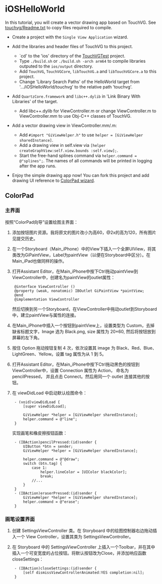 # iOSHelloWorld

In this tutorial, you will create a vector drawing app based on TouchVG. See [touchvg/Readme.txt](touchvg/Readme.txt) to copy files required to compile.

- Create a project with the `Single View Application` wizard.

- Add the libraries and header files of TouchVG to this project.

   - `cd' to the 'ios' directory of the [TouchVGTest](https://github.com/touchvg/TouchVGTest) project.
   - Type `./build.sh` or `./build.sh -arch arm64` to compile libraries outputed to the `ios/output` directory.
   - Add `TouchVG`, `TouchVGCore`, `libTouchVG.a` and `libTouchVGCore.a` to this project.
   - Change 'Library Search Paths' of the HelloWorld target from '.../iOSHelloWorld/touchvg' to the relative path 'touchvg'.

- Add `QuartzCore.framework` and `libc++.dylib` in 'Link Binary With Libraries' of the target.

   - Add libc++.dylib for ViewController.m or change ViewController.m to ViewController.mm to use Obj-C++ classes of TouchVG.

- Add a vector drawing view in ViewController.mm/.m:

   - Add `#import "GiViewHelper.h"` to use `helper = [GiViewHelper sharedInstance]`.
   - Add a drawing view in self.view via `[helper createGraphView:self.view.bounds :self.view];`.
   - Start the free-hand splines command via `helper.command = @"splines";`. The names of all commands will be printed in logging after the app runs.

- Enjoy the simple drawing app now! You can fork this project and add drawing UI  reference to [ColorPad wizard](http://www.raywenderlich.com/18840/how-to-make-a-simple-drawing-app-with-uikit).

## ColorPad

### 主界面

按照“ColorPad向导”设置绘图主界面：

1. 添加按钮图片资源。我将原文的图片改小为高60，@2x的高为120，所有图片见提交历史。

2. 在一个Storyboard（Main_iPhone）中的View下插入一个全屏UIView，将其类改为GiPaintView，Label为paintView（以便在Storyboard中区分）。在Main_iPad也做同样的操作。

3. 打开Assistant Editor，在Main_iPhone中按下Ctrl拖动paintView到ViewController中，创建名为paintView的outlet属性：  

		@interface ViewController ()
		@property (weak, nonatomic) IBOutlet GiPaintView *paintView;
		@end
		@implementation ViewController

   然后切换到另一个Storyboard，在ViewController中拖动outlet到Storyboard中，建立paintView与属性的连接。

4. 在Main_iPhone中插入一个按钮到paintView上，设置类型为 Custom，去掉缺省标题文字，Image 选为 Black.png, size 属性为 20×60, 然后将按钮放到屏幕的左下角。

5. 按住 Option 拖动按钮复制 4 次，依次设置其 image 为 Black、Red、Blue、LightGreen、Yellow。设置 tag 属性为从 1 到 5。

6. 打开Assistant Editor，在Main_iPhone中按下Ctrl拖动黑色的按钮到ViewController中，设置 Connection 属性为 Action， 命名为 pencilPressed， 并且点击 Connect。然后用同一个 outlet 连接其他的按钮。

7. 在 viewDidLoad 中启动默认绘图命令：

		- (void)viewDidLoad {
    		[super viewDidLoad];
    
    		GiViewHelper *helper = [GiViewHelper sharedInstance];
    		helper.command = @"line";
		}

   实现画笔和橡皮擦按钮函数：

		- (IBAction)pencilPressed:(id)sender {
		    UIButton *btn = sender;
		    GiViewHelper *helper = [GiViewHelper sharedInstance];
		    
		    helper.command = @"@draw";
		    switch (btn.tag) {
		        case 1:
		            helper.lineColor = [UIColor blackColor];
		            break;
		        //...
		    }
		}
		- (IBAction)eraserPressed:(id)sender {
    		GiViewHelper *helper = [GiViewHelper sharedInstance];
    		helper.command = @"erase";
		}

### 画笔设置界面

1. 创建 SettingsViewController 类。在 Storyboard 中的绘图控制器右边拖动插入一个 View Controller，设置其类为 SettingsViewController。

2. 在 Storyboard 中的 SettingsViewController 上插入一个Toolbar，并在其中插入一个可变宽度的占位按钮。将默认按钮改为Close，并添加响应函数 closeSettings：

		- (IBAction)closeSettings:(id)sender {		    [self dismissViewControllerAnimated:YES completion:nil];		}